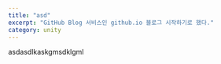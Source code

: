 ```yaml
---
title: "asd"
excerpt: "GitHub Blog 서비스인 github.io 블로그 시작하기로 했다."
category: unity
---
```


asdasdlkaskgmsdklgml

<!--stackedit_data:
eyJoaXN0b3J5IjpbMzA1NzI3OTI5XX0=
-->